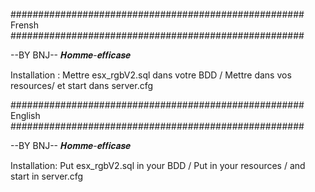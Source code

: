 ##################################################### Frensh #####################################################

--BY BNJ-- 𝑯𝒐𝒎𝒎𝒆-𝒆𝒇𝒇𝒊𝒄𝒂𝒔𝒆

Installation : Mettre esx_rgbV2.sql dans votre BDD / Mettre dans vos resources/ et start dans server.cfg



##################################################### English #####################################################

--BY BNJ-- 𝑯𝒐𝒎𝒎𝒆-𝒆𝒇𝒇𝒊𝒄𝒂𝒔𝒆

Installation: Put esx_rgbV2.sql in your BDD / Put in your resources / and start in server.cfg